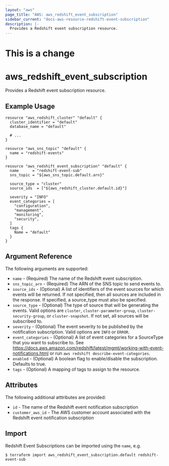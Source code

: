 ```yaml
---
layout: "aws"
page_title: "AWS: aws_redshift_event_subscription"
sidebar_current: "docs-aws-resource-redshift-event-subscription"
description: |-
  Provides a Redshift event subscription resource.
---
```


# This is a change

# aws_redshift_event_subscription

Provides a Redshift event subscription resource.

## Example Usage

```hcl
resource "aws_redshift_cluster" "default" {
  cluster_identifier = "default"
  database_name = "default"

  # ...
}

resource "aws_sns_topic" "default" {
  name = "redshift-events"
}

resource "aws_redshift_event_subscription" "default" {
  name      = "redshift-event-sub"
  sns_topic = "${aws_sns_topic.default.arn}"

  source_type = "cluster"
  source_ids  = ["${aws_redshift_cluster.default.id}"]

  severity = "INFO"
  event_categories = [
    "configuration",
    "management",
    "monitoring",
    "security",
  ]
  tags {
    Name = "default"
  }
}
```

## Argument Reference

The following arguments are supported:

* `name` - (Required) The name of the Redshift event subscription.
* `sns_topic_arn` - (Required) The ARN of the SNS topic to send events to.
* `source_ids` - (Optional) A list of identifiers of the event sources for which events will be returned. If not specified, then all sources are included in the response. If specified, a source_type must also be specified.
* `source_type` - (Optional) The type of source that will be generating the events. Valid options are `cluster`, `cluster-parameter-group`, `cluster-security-group`, or `cluster-snapshot`. If not set, all sources will be subscribed to.
* `severity` - (Optional) The event severity to be published by the notification subscription. Valid options are `INFO` or `ERROR`.
* `event_categories` - (Optional) A list of event categories for a SourceType that you want to subscribe to. See https://docs.aws.amazon.com/redshift/latest/mgmt/working-with-event-notifications.html or run `aws redshift describe-event-categories`.
* `enabled` - (Optional) A boolean flag to enable/disable the subscription. Defaults to true.
* `tags` - (Optional) A mapping of tags to assign to the resource.

## Attributes

The following additional atttributes are provided:

* `id` - The name of the Redshift event notification subscription
* `customer_aws_id` - The AWS customer account associated with the Redshift event notification subscription

## Import

Redshift Event Subscriptions can be imported using the `name`, e.g.

```
$ terraform import aws_redshift_event_subscription.default redshift-event-sub
```
